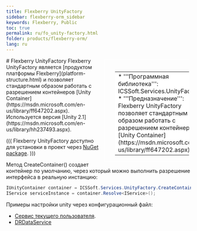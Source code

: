 ```yaml
---
title: Flexberry UnityFactory
sidebar: flexberry-orm_sidebar
keywords: Flexberry, Public
toc: true
permalink: ru/fo_unity-factory.html
folder: products/flexberry-orm/
lang: ru
---
```


<div style="margin:5px; padding-left:28px; float:right; width:40%; outline:1px solid white;">
<br>
<table border="0" width="100%" bgcolor="#6495ED">
<tbody><tr><td bgcolor="#FFFFFF">
* '''Программная библиотека''': ICSSoft.Services.UnityFactory.dll
* '''Предназначение''': Flexberry UnityFactory позволяет стандартным образом работать с разрешением контейнеров [Unity Container](https://msdn.microsoft.com/en-us/library/ff647202.aspx).
</td>
</tr></tbody></table></a>
</div>
# Flexberry UnityFactory
Flexberry UnityFactory является [продуктом платформы Flexberry](platform-structure.html) и позволяет стандартным образом работать с разрешением контейнеров [Unity Container](https://msdn.microsoft.com/en-us/library/ff647202.aspx). Используется версия [Unity 2.1](https://msdn.microsoft.com/en-us/library/hh237493.aspx).

(((
<msg type=information>Flexberry UnityFactory доступно для установки в проект через [NuGet package](https://www.nuget.org/packages/NewPlatform.Flexberry.UnityFactory).</msg>
)))

Метод CreateContainer() создает контейнер по умолчанию, через который можно выполнить разрешение интерфейса в реальную инстанцию:
```cs
IUnityContainer container = ICSSoft.Services.UnityFactory.CreateContainer();
IService serviceInstance = container.Resolve<IService>();
```

Примеры настройки unity через конфигурационный файл:
* [Сервис текущего пользователя](current-user-service.html).
* [DRDataService](d-r-data-service.html)
